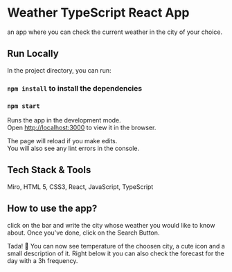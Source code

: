# Weather TypeScript React App
an app where you can check the current weather in the city of your choice. 

## Run Locally

In the project directory, you can run:

### `npm install` to install the dependencies

### `npm start`

Runs the app in the development mode.\
Open [http://localhost:3000](http://localhost:3000) to view it in the browser.

The page will reload if you make edits.\
You will also see any lint errors in the console.

## Tech Stack & Tools

Miro, HTML 5, CSS3, React, JavaScript, TypeScript

## How to use the app?
click on the bar and write the city whose weather you would like to know about. Once you've done, click on the Search Button.

Tada! :tada:
You can now see temperature of the choosen city, a cute icon and a small description of it.
Right below it you can also check the forecast for the day with a 3h frequency.

